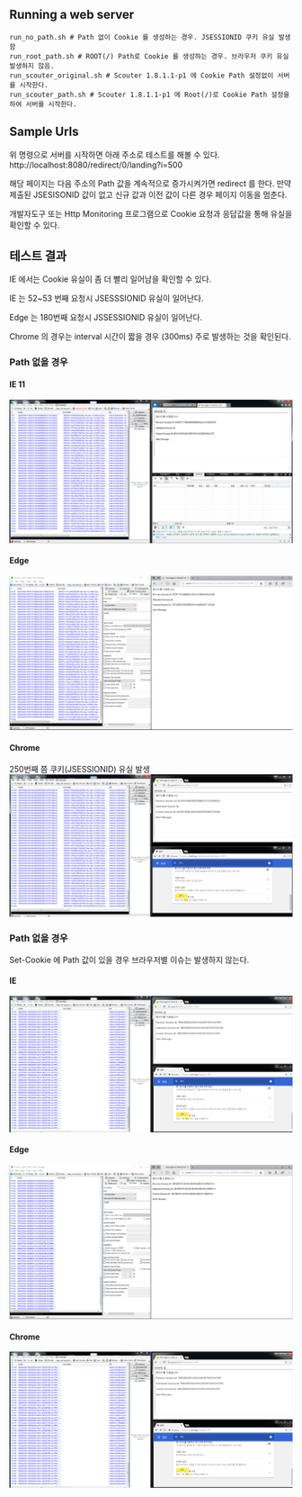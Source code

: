 

## Running a web server
~~~shell
run_no_path.sh # Path 없이 Cookie 를 생성하는 경우. JSESSIONID 쿠키 유실 발생함
run_root_path.sh # ROOT(/) Path로 Cookie 를 생성하는 경우. 브라우저 쿠키 유실 발생하지 않음.
run_scouter_original.sh # Scouter 1.8.1.1-p1 에 Cookie Path 설정없이 서버를 시작한다.
run_scouter_path.sh # Scouter 1.8.1.1-p1 에 Root(/)로 Cookie Path 설정을 하여 서버를 시작한다.
~~~

## Sample Urls
위 명령으로 서버를 시작하면 아래 주소로 테스트를 해볼 수 있다.
http://localhost:8080/redirect/0/landing?i=500

해당 페이지는 다음 주소의 Path 값을 계속적으로 증가시켜가면 redirect 를 한다. 만약 제출된 JSESISONID 값이 없고 신규 값과 이전 값이 다른 경우 페이지 이동을 멈춘다.

개발자도구 또는 Http Monitoring 프로그램으로 Cookie 요청과 응답값을 통해 유실을 확인할 수 있다.

## 테스트 결과
IE 에서는 Cookie 유실이 좀 더 빨리 일어남을 확인할 수 있다.

IE 는 52~53 번째 요청시 JSESSSIONID 유실이 일어난다.

Edge 는 180번째 요청시 JSSESSIONID 유실이 일어난다.

Chrome 의 경우는 interval 시간이 짧을 경우 (300ms) 주로 발생하는 것을 확인된다.

### Path 없을 경우

#### IE 11
 ![IE](/images/ie_no_path_cookie.png)

#### Edge
 ![Edge](/images/edge_no_path_cookie.png)

#### Chrome
 250번째 쯤 쿠키(JSESSIONID) 유실 발생
 ![Chrome](/images/chrome_no_path_cookie.png)


### Path 없을 경우
Set-Cookie 에 Path 값이 있을 경우 브라우저별 이슈는 발생하지 않는다.

#### IE
![Chrome](/images/chrome_root_path_cookie.png)

#### Edge
 ![Edge](/images/edge_root_path_cookie.png)

#### Chrome
![Chrome](/images/chrome_root_path_cookie.png)
